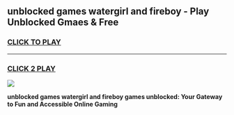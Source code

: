 
## unblocked games watergirl and fireboy - Play Unblocked Gmaes & Free
<h3>
<a href="https://premium.freeplayer.one?title=unblocked_games_watergirl_and_fireboy&ref=19F">CLICK TO PLAY</a></h3>
<hr>

<h3>
<a href="https://premium.freeplayer.one?title=unblocked_games_watergirl_and_fireboy&ref=19F">CLICK 2 PLAY</a>
  
</h3>

<a href="https://premium.freeplayer.one?title=unblocked_games_watergirl_and_fireboy&ref=19F/"><img src="https://clearcache.store/games.png"></a>


**unblocked games watergirl and fireboy games unblocked: Your Gateway to Fun and Accessible Online Gaming**
